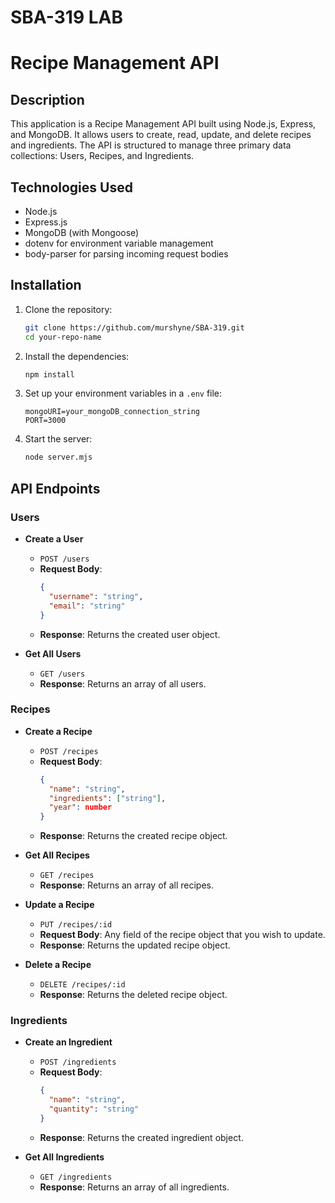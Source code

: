 # SBA-319 LAB

# Recipe Management API

## Description

This application is a Recipe Management API built using Node.js, Express, and MongoDB. It allows users to create, read, update, and delete recipes and ingredients. The API is structured to manage three primary data collections: Users, Recipes, and Ingredients.

## Technologies Used

- Node.js
- Express.js
- MongoDB (with Mongoose)
- dotenv for environment variable management
- body-parser for parsing incoming request bodies

## Installation

1. Clone the repository:
   ```bash
   git clone https://github.com/murshyne/SBA-319.git
   cd your-repo-name
   ```

2. Install the dependencies:
   ```bash
   npm install
   ```

3. Set up your environment variables in a `.env` file:
   ```
   mongoURI=your_mongoDB_connection_string
   PORT=3000
   ```

4. Start the server:
   ```bash
   node server.mjs
   ```

## API Endpoints

### Users

- **Create a User**
  - `POST /users`
  - **Request Body**: 
    ```json
    {
      "username": "string",
      "email": "string"
    }
    ```
  - **Response**: Returns the created user object.

- **Get All Users**
  - `GET /users`
  - **Response**: Returns an array of all users.

### Recipes

- **Create a Recipe**
  - `POST /recipes`
  - **Request Body**:
    ```json
    {
      "name": "string",
      "ingredients": ["string"],
      "year": number
    }
    ```
  - **Response**: Returns the created recipe object.

- **Get All Recipes**
  - `GET /recipes`
  - **Response**: Returns an array of all recipes.

- **Update a Recipe**
  - `PUT /recipes/:id`
  - **Request Body**: Any field of the recipe object that you wish to update.
  - **Response**: Returns the updated recipe object.

- **Delete a Recipe**
  - `DELETE /recipes/:id`
  - **Response**: Returns the deleted recipe object.

### Ingredients

- **Create an Ingredient**
  - `POST /ingredients`
  - **Request Body**:
    ```json
    {
      "name": "string",
      "quantity": "string"
    }
    ```
  - **Response**: Returns the created ingredient object.

- **Get All Ingredients**
  - `GET /ingredients`
  - **Response**: Returns an array of all ingredients.


